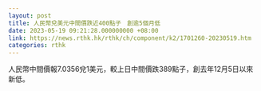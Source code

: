 ```yaml
---
layout: post
title: 人民幣兌美元中間價跌近400點子　創逾5個月低
date: 2023-05-19 09:21:28.000000000 +08:00
link: https://news.rthk.hk/rthk/ch/component/k2/1701260-20230519.htm
categories: rthk
---
```


人民幣中間價報7.0356兌1美元，較上日中間價跌389點子，創去年12月5日以來新低。
